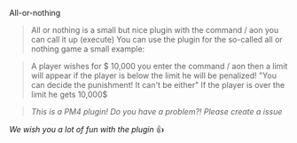 All-or-nothing

> All or nothing is a small but nice plugin with the command / aon you can call it up (execute) You can use the plugin for the so-called all or nothing game a small example:

> A player wishes for $ 10,000
> you enter the command / aon then a limit will appear if the player is below the limit he will be penalized! "You can decide the punishment! It can't be either"
> If the player is over the limit he gets 10,000$

> *This is a PM4 plugin!*
> *Do you have a problem?! Please create a issue*

*We wish you a lot of fun with the plugin*
👍
